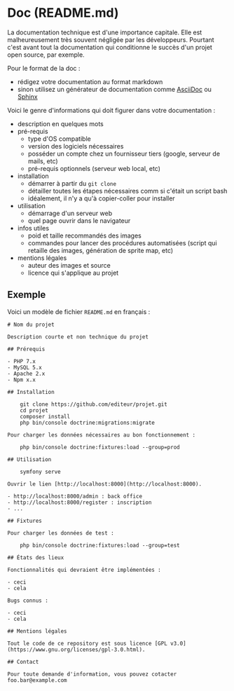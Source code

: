 # Doc (README.md)

La documentation technique est d'une importance capitale.
Elle est malheureusement très souvent négligée par les développeurs.
Pourtant c'est avant tout la documentation qui conditionne le succès d'un projet open source, par exemple.

Pour le format de la doc :

- rédigez votre documentation au format markdown
- sinon utilisez un générateur de documentation comme [AsciiDoc](http://asciidoc.org/) ou [Sphinx](http://www.sphinx-doc.org/en/master/)

Voici le genre d'informations qui doit figurer dans votre documentation :

- description en quelques mots
- pré-requis
  - type d'OS compatible
  - version des logiciels nécessaires
  - posséder un compte chez un fournisseur tiers (google, serveur de mails, etc)
  - pré-requis optionnels (serveur web local, etc)
- installation
  - démarrer à partir du `git clone`
  - détailler toutes les étapes nécessaires comm si c'était un script bash
  - idéalement, il n'y a qu'à copier-coller pour installer
- utilisation
	- démarrage d'un serveur web
	- quel page ouvrir dans le navigateur
- infos utiles
  - poid et taille recommandés des images
  - commandes pour lancer des procédures automatisées (script qui retaille des images, génération de sprite map, etc)
- mentions légales
  - auteur des images et source
  - licence qui s'applique au projet

## Exemple

Voici un modèle de fichier `README.md` en français :

    # Nom du projet

    Description courte et non technique du projet

    ## Prérequis

    - PHP 7.x
    - MySQL 5.x
    - Apache 2.x
    - Npm x.x

    ## Installation

        git clone https://github.com/editeur/projet.git
        cd projet
        composer install
        php bin/console doctrine:migrations:migrate

    Pour charger les données nécessaires au bon fonctionnement :

        php bin/console doctrine:fixtures:load --group=prod

    ## Utilisation

        symfony serve

    Ouvrir le lien [http://localhost:8000](http://localhost:8000).

    - http://localhost:8000/admin : back office
    - http://localhost:8000/register : inscription
    - ...

    ## Fixtures

    Pour charger les données de test :

        php bin/console doctrine:fixtures:load --group=test

    ## États des lieux

    Fonctionnalités qui devraient être implémentées :

    - ceci
    - cela

    Bugs connus :

    - ceci
    - cela

    ## Mentions légales

    Tout le code de ce repository est sous licence [GPL v3.0](https://www.gnu.org/licenses/gpl-3.0.html).

    ## Contact

    Pour toute demande d'information, vous pouvez cotacter foo.bar@example.com

